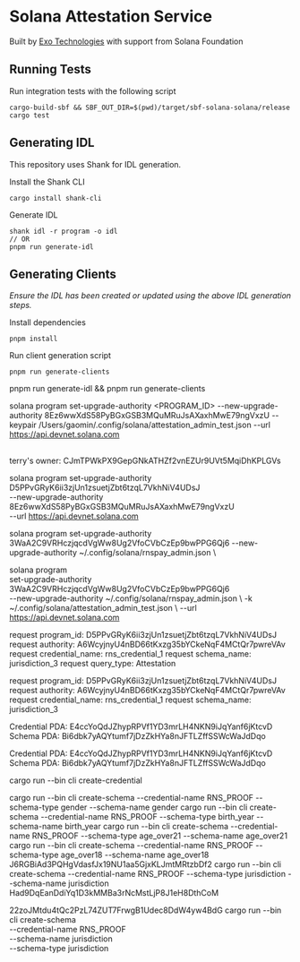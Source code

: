 # Solana Attestation Service

Built by [Exo Technologies](https://exotechnologies.xyz) with support from Solana Foundation

## Running Tests

Run integration tests with the following script

```
cargo-build-sbf && SBF_OUT_DIR=$(pwd)/target/sbf-solana-solana/release cargo test
```

## Generating IDL

This repository uses Shank for IDL generation.

Install the Shank CLI

```
cargo install shank-cli
```

Generate IDL

```
shank idl -r program -o idl
// OR
pnpm run generate-idl
```

## Generating Clients

_Ensure the IDL has been created or updated using the above IDL generation steps._

Install dependencies

```
pnpm install
```

Run client generation script

```
pnpm run generate-clients
```


pnpm run generate-idl && pnpm run generate-clients 

solana program set-upgrade-authority <PROGRAM_ID> --new-upgrade-authority 8Ez6wwXdS58PyBGxGSB3MQuMRuJsAXaxhMwE79ngVxzU --keypair /Users/gaomin/.config/solana/attestation_admin_test.json --url https://api.devnet.solana.com

## 
terry's owner: 
    CJmTPWkPX9GepGNkATHZf2vnEZUr9UVt5MqiDhKPLGVs

solana program set-upgrade-authority D5PPvGRyK6ii3zjUn1zsuetjZbt6tzqL7VkhNiV4UDsJ \
    --new-upgrade-authority 8Ez6wwXdS58PyBGxGSB3MQuMRuJsAXaxhMwE79ngVxzU \
    --url https://api.devnet.solana.com

solana program set-upgrade-authority 3WaA2C9VRHczjqcdVgWw8Ug2VfoCVbCzEp9bwPPG6Qj6
    --new-upgrade-authority ~/.config/solana/rnspay_admin.json \

solana program \
    set-upgrade-authority 3WaA2C9VRHczjqcdVgWw8Ug2VfoCVbCzEp9bwPPG6Qj6 \
    --new-upgrade-authority ~/.config/solana/rnspay_admin.json \ 
    -k ~/.config/solana/attestation_admin_test.json  \ 
    --url https://api.devnet.solana.com
 




request program_id: D5PPvGRyK6ii3zjUn1zsuetjZbt6tzqL7VkhNiV4UDsJ
request authority: A6WcyjnyU4nBD66tKxzg35bYCkeNqF4MCtQr7pwreVAv
request credential_name: rns_credential_1
request schema_name: jurisdiction_3
request query_type: Attestation


request program_id: D5PPvGRyK6ii3zjUn1zsuetjZbt6tzqL7VkhNiV4UDsJ
request authority: A6WcyjnyU4nBD66tKxzg35bYCkeNqF4MCtQr7pwreVAv
request credential_name: rns_credential_1
request schema_name: jurisdiction_3


Credential PDA: E4ccYoQdJZhypRPVf1YD3mrLH4NKN9iJqYanf6jKtcvD
Schema PDA: Bi6dbk7yAQYtumf7jDzZkHYa8nJFTLZffSSWcWaJdDqo


Credential PDA: E4ccYoQdJZhypRPVf1YD3mrLH4NKN9iJqYanf6jKtcvD
Schema PDA: Bi6dbk7yAQYtumf7jDzZkHYa8nJFTLZffSSWcWaJdDqo




cargo run --bin cli create-credential

cargo run --bin cli create-schema --credential-name RNS_PROOF --schema-type gender --schema-name gender
cargo run --bin cli create-schema --credential-name RNS_PROOF --schema-type birth_year --schema-name birth_year
cargo run --bin cli create-schema --credential-name RNS_PROOF --schema-type age_over21 --schema-name age_over21
cargo run --bin cli create-schema --credential-name RNS_PROOF --schema-type age_over18 --schema-name age_over18
    J6RGBiAd3PQHgVdasfJx19NU1aa5GjxKLJmtMRtzbDf2
cargo run --bin cli create-schema --credential-name RNS_PROOF --schema-type jurisdiction --schema-name jurisdiction
    Had9DqEanDdiYq1D3kMMBa3rNcMstLjP8J1eH8DthCoM



22zoJMtdu4tQc2PzL74ZUT7FrwgB1Udec8DdW4yw4BdG
cargo run --bin cli create-schema \
    --credential-name RNS_PROOF \
    --schema-name jurisdiction \
    --schema-type jurisdiction


    